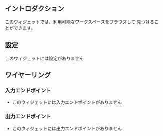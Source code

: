 ## イントロダクション

このウィジェットでは、利用可能なワークスペースをブラウズして
見つけることができます。

## 設定

このウィジェットには設定がありません

## ワイヤーリング

### 入力エンドポイント

- このウィジェットには入力エンドポイントがありません

### 出力エンドポイント

- このウィジェットには出力エンドポイントがありません

